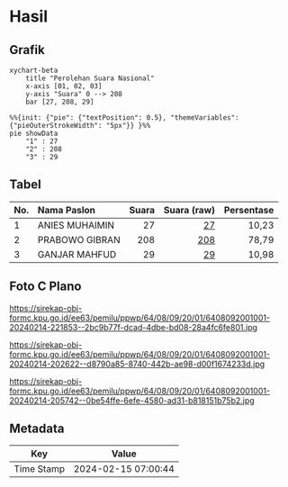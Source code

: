 # Hasil

## Grafik

```mermaid
xychart-beta
    title "Perolehan Suara Nasional"
    x-axis [01, 02, 03]
    y-axis "Suara" 0 --> 208
    bar [27, 208, 29]
```

```mermaid
%%{init: {"pie": {"textPosition": 0.5}, "themeVariables": {"pieOuterStrokeWidth": "5px"}} }%%
pie showData
    "1" : 27
    "2" : 208
    "3" : 29
```

## Tabel

| No. | Nama Paslon    | Suara | Suara (raw) | Persentase |
|:--- |:-------------- | -----:| -----------:| ----------:|
| 1   | ANIES MUHAIMIN | 27    | [27][p-1]   | 10,23      |
| 2   | PRABOWO GIBRAN | 208   | [208][p-2]  | 78,79      |
| 3   | GANJAR MAHFUD  | 29    | [29][p-3]   | 10,98      |


[p-1]: https://github.com/gigit-pemilu/pemilu-2024/blob/main/pilpres/hitung-suara/sub/64-kalimantan-timur/sub/08-kutai-timur/sub/09-bengalon/sub/2001-sepaso/sub/001-tps/sub/paslon-1.txt
[p-2]: https://github.com/gigit-pemilu/pemilu-2024/blob/main/pilpres/hitung-suara/sub/64-kalimantan-timur/sub/08-kutai-timur/sub/09-bengalon/sub/2001-sepaso/sub/001-tps/sub/paslon-2.txt
[p-3]: https://github.com/gigit-pemilu/pemilu-2024/blob/main/pilpres/hitung-suara/sub/64-kalimantan-timur/sub/08-kutai-timur/sub/09-bengalon/sub/2001-sepaso/sub/001-tps/sub/paslon-3.txt

## Foto C Plano

https://sirekap-obj-formc.kpu.go.id/ee63/pemilu/ppwp/64/08/09/20/01/6408092001001-20240214-221853--2bc9b77f-dcad-4dbe-bd08-28a4fc6fe801.jpg

https://sirekap-obj-formc.kpu.go.id/ee63/pemilu/ppwp/64/08/09/20/01/6408092001001-20240214-202622--d8790a85-8740-442b-ae98-d00f1674233d.jpg

https://sirekap-obj-formc.kpu.go.id/ee63/pemilu/ppwp/64/08/09/20/01/6408092001001-20240214-205742--0be54ffe-6efe-4580-ad31-b818151b75b2.jpg


## Metadata

| Key        | Value               |
| ---------- | ------------------- |
| Time Stamp | 2024-02-15 07:00:44 |



